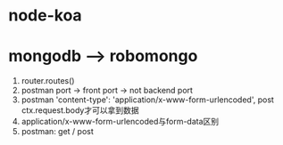 # node-koa

# mongodb --> robomongo


1. router.routes() 
2. postman port  -> front port -> not backend port  
3. postman 'content-type': 'application/x-www-form-urlencoded', post ctx.request.body才可以拿到数据 
4. application/x-www-form-urlencoded与form-data区别
5. postman: get / post

